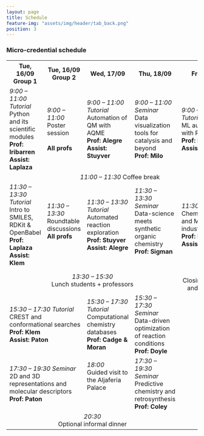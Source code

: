 ```yaml
---
layout: page
title: Schedule
feature-img: "assets/img/header/tab_back.png"
position: 3
---
```


### Micro-credential schedule

<html>
<head>
<style>
#customers {
  border-collapse: collapse;
  width: 100%;
}

#customers td, th {
  border: 1px solid #ddd;
  line-height: 1.5;
  vertical-align: top;
}
.centered td {
  text-align: center
}

#customers th {
  text-align: center;
  background-color:rgb(228, 227, 227);
}

</style>
</head>

<body>

<table id="customers">
  <tr class="centered">
    <th>Tue, 16/09<br>Group 1</th>
    <th>Tue, 16/09<br>Group 2<br></th>
    <th>Wed, 17/09</th>
    <th>Thu, 18/09</th>
    <th>Fri, 19/09</th>
  </tr>
  <tr>
    <td><i>9:00 – 11:00 Tutorial</i><br>Python and its scientific modules<br><b>Prof: Iribarren</b><br><b>Assist: Laplaza</b></td>
    <td><i>9:00 – 11:00 </i><br>Poster session<br><br><b>All profs</b></td>
    <td><i>9:00 – 11:00 Tutorial</i><br>Automation of QM with AQME<br><b>Prof: Alegre</b><br><b>Assist: Stuyver</b></td>
    <td><i>9:00 – 11:00 Seminar</i><br>Data visualization tools for catalysis and beyond<br><b>Prof: Milo</b><br></td>
    <td><i>9:00 – 11:00 Tutorial</i><br>ML automation with ROBERT<br><b>Prof: Dalmau</b><br><b>Assist: Luchini</b></td>
  </tr>
  <tr class="centered">
    <td colspan="5"><i>11:00 – 11:30</i> Coffee break</td>
  <tr>
    <td><i>11:30 – 13:30 Tutorial</i><br>Intro to SMILES, RDKit & OpenBabel<br><b>Prof: Laplaza</b><br><b>Assist: Klem</b></td>
    <td><i>11:30 – 13:30 </i><br>Roundtable discussions<br><b>All profs</b><br><br></td>
    <td><i>11:30 – 13:30 Tutorial</i><br>Automated reaction exploration<br><b>Prof: Stuyver</b><br><b>Assist: Alegre</b></td>
    <td><i>11:30 – 13:30 Seminar</i><br>Data-science meets synthetic organic chemistry<br><b>Prof: Sigman</b><br><br></td>
    <td><i>11:30 – 13:30 </i><br>Cheminformatics and ML in industry<br><b>Prof: Luchini</b><br><b>Assist: Dalmau</b></td>
  </tr>
  <tr class="centered">
    <td colspan="4"><i>13:30 – 15:30 </i><br>Lunch students + professors</td>
    <td><i>13:30</i><br>Closing remarks and goodbye</td>
  </tr>
  <tr>
    <td colspan="2"><i>15:30 – 17:30 Tutorial</i><br>CREST and conformational searches<br><b>Prof: Klem</b><br><b>Assist: Paton</b></td>
    <td><i>15:30 – 17:30 Tutorial</i><br>Computational chemistry databases<br><b>Prof: Cadge & Moran</b></td>
    <td><i>15:30 – 17:30 Seminar </i><br>Data-driven optimization of reaction conditions<br><b>Prof: Doyle</b></td>
    <td style="border:none;"></td>
  </tr>
  <tr>
    <td colspan="2"><i>17:30 – 19:30 Seminar</i><br>2D and 3D representations and molecular descriptors<br><b>Prof: Paton</b></td>
    <td><i>18:00 </i><br>Guided visit to the Aljaferia Palace<br><br><br></td>
    <td><i>17:30 – 19:30 Seminar </i><br>Predictive chemistry and retrosynthesis<br><b>Prof: Coley</b></td>
    <td style="border:none;"></td>
  </tr>
  <tr class="centered">
    <td colspan="4"><i>20:30</i><br>Optional informal dinner</td>
    <td style="border:none;"></td>
  </tr>
<!-- </table> -->

<!-- </body> -->
<!-- </html> -->

